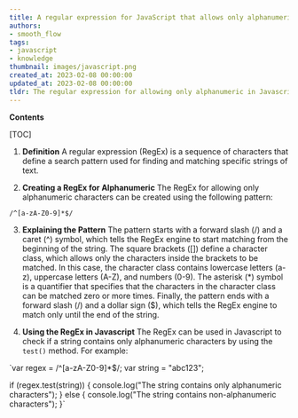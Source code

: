 ```yaml
---
title: A regular expression for JavaScript that allows only alphanumeric characters
authors:
- smooth_flow
tags:
- javascript
- knowledge
thumbnail: images/javascript.png
created_at: 2023-02-08 00:00:00
updated_at: 2023-02-08 00:00:00
tldr: The regular expression for allowing only alphanumeric in Javascript is /^[a-z0-9]+$/i.
---
```


**Contents**

[TOC]

1. **Definition**
A regular expression (RegEx) is a sequence of characters that define a search pattern used for finding and matching specific strings of text.

2. **Creating a RegEx for Alphanumeric**
The RegEx for allowing only alphanumeric characters can be created using the following pattern:

`/^[a-zA-Z0-9]*$/`

3. **Explaining the Pattern**
The pattern starts with a forward slash (/) and a caret (^) symbol, which tells the RegEx engine to start matching from the beginning of the string. The square brackets ([]) define a character class, which allows only the characters inside the brackets to be matched. In this case, the character class contains lowercase letters (a-z), uppercase letters (A-Z), and numbers (0-9). The asterisk (*) symbol is a quantifier that specifies that the characters in the character class can be matched zero or more times. Finally, the pattern ends with a forward slash (/) and a dollar sign ($), which tells the RegEx engine to match only until the end of the string.

4. **Using the RegEx in Javascript**
The RegEx can be used in Javascript to check if a string contains only alphanumeric characters by using the `test()` method. For example:

`var regex = /^[a-zA-Z0-9]*$/;
var string = "abc123";

if (regex.test(string)) {
  console.log("The string contains only alphanumeric characters");
} else {
  console.log("The string contains non-alphanumeric characters");
}`
